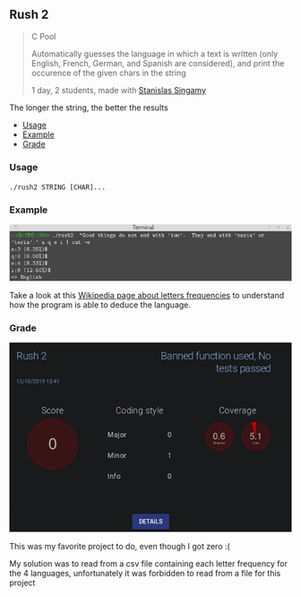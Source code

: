 ## Rush 2
> C Pool
>
> Automatically guesses the language in which a text is written (only English, French, German, and Spanish are considered), and print the occurence of the given chars in the string
>
> 1 day, 2 students, made with [Stanislas Singamy](stanislas.singamy@epitech.eu)

The longer the string, the better the results

- [Usage](#usage)
- [Example](#example)
- [Grade](#grade)

### Usage

`./rush2 STRING [CHAR]...`

### Example

![Example](bonus/example.png)

Take a look at this [Wikipedia page about letters frequencies](https://en.wikipedia.org/wiki/Letter_frequency#Relative_frequencies_of_letters_in_other_languages) to understand how the program is able to deduce the language.

### Grade

![GRADE](bonus/grade_black.png)

This was my favorite project to do, even though I got zero :(

My solution was to read from a csv file containing each letter frequency for the 4 languages, unfortunately it was forbidden to read from a file for this project